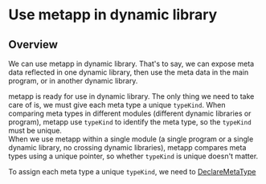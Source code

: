 [//]: # (Auto generated file, don't modify this file.)

# Use metapp in dynamic library

## Overview

We can use metapp in dynamic library. That's to say, we can expose meta data reflected in one dynamic library,
then use the meta data in the main program, or in another dynamic library.  

metapp is ready for use in dynamic library. The only thing we need to take care of is, we must give each meta type
a unique `typeKind`. When comparing meta types in different modules (different dynamic libraries or program),
metapp use `typeKind` to identify the meta type, so the `typeKind` must be unique.  
When we use metapp within a single module (a single program or a single dynamic library, no crossing dynamic libraries),
metapp compares meta types using a unique pointer, so whether `typeKind` is unique doesn't matter.  

To assign each meta type a unique `typeKind`, we need to [DeclareMetaType](declaremetatype.md)
